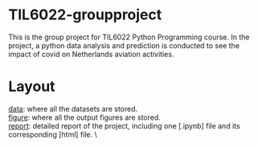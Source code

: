 # TIL6022-groupproject
This is the group project for TIL6022 Python Programming course. In the project, a python data analysis and prediction is conducted to see the impact of covid on Netherlands aviation activities. 

# Layout
[data](./project/data): where all the datasets are stored. \
[figure](./project/figure): where all the output figures are stored. \
[report](./project/report): detailed report of the project, including one [.ipynb] file and its corresponding [html] file. \
